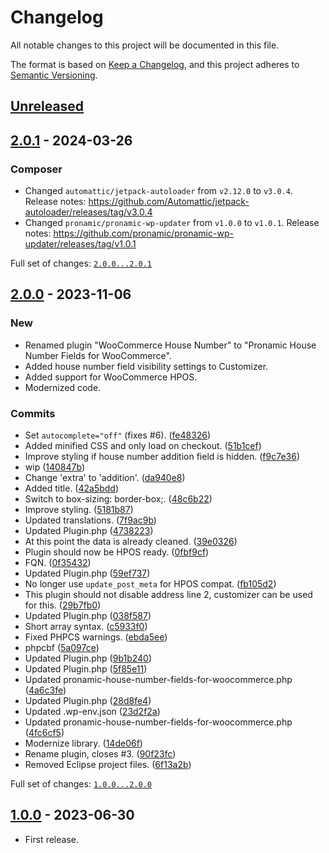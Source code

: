 # Changelog

All notable changes to this project will be documented in this file.

The format is based on [Keep a Changelog](https://keepachangelog.com/en/1.0.0/),
and this project adheres to [Semantic Versioning](https://semver.org/spec/v2.0.0.html).

## [Unreleased]

## [2.0.1] - 2024-03-26

### Composer

- Changed `automattic/jetpack-autoloader` from `v2.12.0` to `v3.0.4`.
	Release notes: https://github.com/Automattic/jetpack-autoloader/releases/tag/v3.0.4
- Changed `pronamic/pronamic-wp-updater` from `v1.0.0` to `v1.0.1`.
	Release notes: https://github.com/pronamic/pronamic-wp-updater/releases/tag/v1.0.1

Full set of changes: [`2.0.0...2.0.1`][2.0.1]

[2.0.1]: https://github.com/pronamic/pronamic-house-number-fields-for-woocommerce/compare/v2.0.0...v2.0.1

## [2.0.0] - 2023-11-06

### New

- Renamed plugin "WooCommerce House Number" to "Pronamic House Number Fields for WooCommerce".
- Added house number field visibility settings to Customizer.
- Added support for WooCommerce HPOS.
- Modernized code.

### Commits

- Set `autocomplete="off"` (fixes #6). ([fe48326](https://github.com/pronamic/pronamic-house-number-fields-for-woocommerce_/commit/fe483265792030c161b33fe06f3048373295a065))
- Added minified CSS and only load on checkout. ([51b1cef](https://github.com/pronamic/pronamic-house-number-fields-for-woocommerce_/commit/51b1cef642dbd54ab1495718b4d84e966d422067))
- Improve styling if house number addition field is hidden. ([f9c7e36](https://github.com/pronamic/pronamic-house-number-fields-for-woocommerce_/commit/f9c7e36801977a50b09c2605ac327a938dfc67d4))
- wip ([140847b](https://github.com/pronamic/pronamic-house-number-fields-for-woocommerce_/commit/140847b0cf142258cee05deb2c26d6b8f97d5199))
- Change 'extra' to 'addition'. ([da940e8](https://github.com/pronamic/pronamic-house-number-fields-for-woocommerce_/commit/da940e8a5b3534377c59f5eb29169bb19d352959))
- Added title. ([42a5bdd](https://github.com/pronamic/pronamic-house-number-fields-for-woocommerce_/commit/42a5bddc1f48f3f2e61caec655b0aeb82026a141))
- Switch to box-sizing: border-box;. ([48c6b22](https://github.com/pronamic/pronamic-house-number-fields-for-woocommerce_/commit/48c6b22f6688c27b6a1be5428efb023d27143dbd))
- Improve styling. ([5181b87](https://github.com/pronamic/pronamic-house-number-fields-for-woocommerce_/commit/5181b87ed741aad4123b92fcd45e51a7a40e53d5))
- Updated translations. ([7f9ac9b](https://github.com/pronamic/pronamic-house-number-fields-for-woocommerce_/commit/7f9ac9b25f0519740ea130312aba4e352f80996a))
- Updated Plugin.php ([4738223](https://github.com/pronamic/pronamic-house-number-fields-for-woocommerce_/commit/47382235c96692fe5016a8e9d90e97d2c3052685))
- At this point the data is already cleaned. ([39e0326](https://github.com/pronamic/pronamic-house-number-fields-for-woocommerce_/commit/39e03265261fc82eb000aa8a1ed38756627e2334))
- Plugin should now be HPOS ready. ([0fbf9cf](https://github.com/pronamic/pronamic-house-number-fields-for-woocommerce_/commit/0fbf9cff0f5ed538f31341bb0f6de6f97a7fc617))
- FQN. ([0f35432](https://github.com/pronamic/pronamic-house-number-fields-for-woocommerce_/commit/0f35432d3cff6bfdcb5f39f20ddcb298807b454e))
- Updated Plugin.php ([59ef737](https://github.com/pronamic/pronamic-house-number-fields-for-woocommerce_/commit/59ef7372aadfb2683f2783e95fe86771212f41a1))
- No longer use `update_post_meta` for HPOS compat. ([fb105d2](https://github.com/pronamic/pronamic-house-number-fields-for-woocommerce_/commit/fb105d209b8c1d34b09ccdff424df194e039dec3))
- This plugin should not disable address line 2, customizer can be used for this. ([29b7fb0](https://github.com/pronamic/pronamic-house-number-fields-for-woocommerce_/commit/29b7fb0b50f1a6452b35531f76b0b101c9c738c8))
- Updated Plugin.php ([038f587](https://github.com/pronamic/pronamic-house-number-fields-for-woocommerce_/commit/038f587993a65d5dfa06c03069a94250b32dc970))
- Short array syntax. ([c5933f0](https://github.com/pronamic/pronamic-house-number-fields-for-woocommerce_/commit/c5933f08a8f91247827436f39d38a72aea5521e2))
- Fixed PHPCS warnings. ([ebda5ee](https://github.com/pronamic/pronamic-house-number-fields-for-woocommerce_/commit/ebda5eea72129c600ceb250590955f93f59ff2d5))
- phpcbf ([5a097ce](https://github.com/pronamic/pronamic-house-number-fields-for-woocommerce_/commit/5a097ce08f26e494aa61c8eed47cbdb61af087e3))
- Updated Plugin.php ([9b1b240](https://github.com/pronamic/pronamic-house-number-fields-for-woocommerce_/commit/9b1b240b9c84d3d22c042a5c963b55c136bdbccc))
- Updated Plugin.php ([5f85e11](https://github.com/pronamic/pronamic-house-number-fields-for-woocommerce_/commit/5f85e112dd8cd366ec940832acaac471bb7ad2e5))
- Updated pronamic-house-number-fields-for-woocommerce.php ([4a6c3fe](https://github.com/pronamic/pronamic-house-number-fields-for-woocommerce_/commit/4a6c3fede4a1fc4e53e2aa6b9916b10d4e671763))
- Updated Plugin.php ([28d8fe4](https://github.com/pronamic/pronamic-house-number-fields-for-woocommerce_/commit/28d8fe4970617cc6d4ac2335513295eda1878085))
- Updated .wp-env.json ([23d2f2a](https://github.com/pronamic/pronamic-house-number-fields-for-woocommerce_/commit/23d2f2ac34edd3753f667b64a204964ccd111c0d))
- Updated pronamic-house-number-fields-for-woocommerce.php ([4fc6cf5](https://github.com/pronamic/pronamic-house-number-fields-for-woocommerce_/commit/4fc6cf584ad3e4c6c3338f377e45f6aee893d126))
- Modernize library. ([14de06f](https://github.com/pronamic/pronamic-house-number-fields-for-woocommerce_/commit/14de06f4b0a1710d398bb239bedae0eb1646a450))
- Rename plugin, closes #3. ([90f23fc](https://github.com/pronamic/pronamic-house-number-fields-for-woocommerce_/commit/90f23fcede134a6973c27580bd6f96310513165f))
- Removed Eclipse project files. ([6f13a2b](https://github.com/pronamic/pronamic-house-number-fields-for-woocommerce_/commit/6f13a2bf3987caaabe38e0e2c3bc7d920eb1e323))

Full set of changes: [`1.0.0...2.0.0`][2.0.0]

[2.0.0]: https://github.com/pronamic/pronamic-house-number-fields-for-woocommerce_/compare/v1.0.0...v2.0.0

## [1.0.0] - 2023-06-30

- First release.

[unreleased]: https://github.com/pronamic/pronamic-house-number-fields-for-woocommerce/compare/v1.0.0...HEAD
[1.0.0]: https://github.com/pronamic/pronamic-house-number-fields-for-woocommerce/releases/tag/v1.0.0
